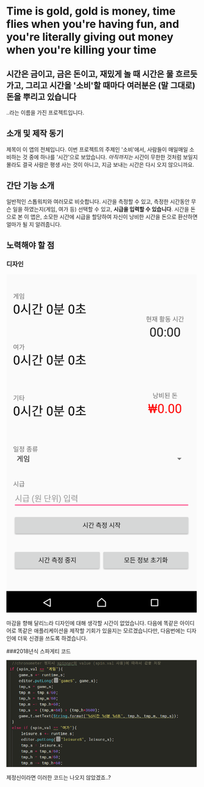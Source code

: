 # Time is gold, gold is money, time flies when you're having fun, and you're literally giving out money when you're killing your time

## 시간은 금이고, 금은 돈이고, 재밌게 놀 때 시간은 물 흐르듯 가고, 그리고 시간을 '소비'할 때마다 여러분은 (말 그대로) 돈을 뿌리고 있습니다

..라는 이름을 가진 프로젝트입니다.

## 소개 및 제작 동기

제목이 이 앱의 전체입니다. 이번 프로젝트의 주제인 '소비'에서, 사람들이 매일매일 소비하는 것 중에 하나를 '시간'으로 보았습니다. <i>아직까지는</i> 시간이 무한한 것처럼 보일지 몰라도 결국 사람은 평생 사는 것이 아니고, 지금 보내는 시간은 다시 오지 않으니까요. 

## 간단 기능 소개

일반적인 스톱워치와 여러모로 비슷합니다. 시간을 측정할 수 있고, 측정한 시간동안 무슨 일을 하였는지(게임, 여가 등) 선택할 수 있고, <b>시급을 입력할 수 있습니다</b>. 시간을 돈으로 본 이 앱은, 소모한 시간에 시급을 할당하여 자신이 낭비한 시간을 돈으로 환산하면 얼마가 될 지 알려줍니다. 

## 노력해야 할 점

### 디자인



<img src="./screenshots/screenshot_main.PNG" width="500px">

마감을 향해 달리느라 디자인에 대해 생각할 시간이 없었습니다. 다음에 똑같은 아이디어로 똑같은 애플리케이션을 제작할 기회가 있을지는 모르겠습니다만, 다음번에는 디자인에 더욱 신경을 쓰도록 하겠습니다.

###2018년식 스파게티 코드

<img src="./screenshots/spaghetti.PNG" width="500px">

제정신이라면 이러한 코드는 나오지 않았겠죠..?